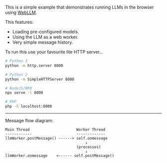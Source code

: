 This is a simple example that demonstrates running LLMs in the browser using [WebLLM](https://webllm.mlc.ai/).

This features:
  * Loading pre-configured models.
  * Using the LLM as a web worker.
  * Very simple message history.

To run this use your favourite lite HTTP server...

```bash
# Python 3
python -m http.server 8000

# Python 2
python -m SimpleHTTPServer 8000

# NodeJS/NPX
npx serve -l 8000

# PHP
php -S localhost:8000
```

---

Message flow diagram:

```
Main Thread                     Worker Thread
------------                    -------------
llmWorker.postMessage() ------> self.onmessage
                                    ↓
                                (processes)
                                    ↓
llmWorker.onmessage    <------ self.postMessage()
```